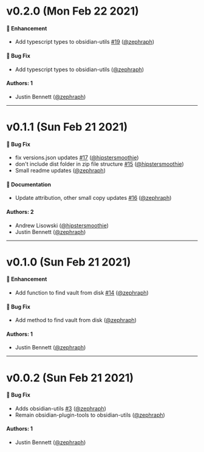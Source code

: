 # v0.2.0 (Mon Feb 22 2021)

#### 🚀 Enhancement

- Add typescript types to obsidian-utils [#19](https://github.com/zephraph/obsidian-tools/pull/19) ([@zephraph](https://github.com/zephraph))

#### 🐛 Bug Fix

- Add typescript types to obsidian-utils ([@zephraph](https://github.com/zephraph))

#### Authors: 1

- Justin Bennett ([@zephraph](https://github.com/zephraph))

---

# v0.1.1 (Sun Feb 21 2021)

#### 🐛 Bug Fix

- fix versions.json updates [#17](https://github.com/zephraph/obsidian-tools/pull/17) ([@hipstersmoothie](https://github.com/hipstersmoothie))
- don't include dist folder in zip file structure [#15](https://github.com/zephraph/obsidian-tools/pull/15) ([@hipstersmoothie](https://github.com/hipstersmoothie))
- Small readme updates ([@zephraph](https://github.com/zephraph))

#### 📝 Documentation

- Update attribution, other small copy updates [#16](https://github.com/zephraph/obsidian-tools/pull/16) ([@zephraph](https://github.com/zephraph))

#### Authors: 2

- Andrew Lisowski ([@hipstersmoothie](https://github.com/hipstersmoothie))
- Justin Bennett ([@zephraph](https://github.com/zephraph))

---

# v0.1.0 (Sun Feb 21 2021)

#### 🚀 Enhancement

- Add function to find vault from disk [#14](https://github.com/zephraph/obsidian-tools/pull/14) ([@zephraph](https://github.com/zephraph))

#### 🐛 Bug Fix

- Add method to find vault from disk ([@zephraph](https://github.com/zephraph))

#### Authors: 1

- Justin Bennett ([@zephraph](https://github.com/zephraph))

---

# v0.0.2 (Sun Feb 21 2021)

#### 🐛 Bug Fix

- Adds obsidian-utils [#3](https://github.com/zephraph/obsidian-tools/pull/3) ([@zephraph](https://github.com/zephraph))
- Remain obsidian-plugin-tools to obsidian-utils ([@zephraph](https://github.com/zephraph))

#### Authors: 1

- Justin Bennett ([@zephraph](https://github.com/zephraph))
